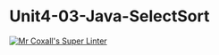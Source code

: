 # Unit4-03-Java-SelectSort
[![Mr Coxall's Super Linter](https://github.com/ICS4U-Programming-Zak-G/Unit4-03-Java-SelectSort/workflows/Mr%20Coxall's%20Super%20Linter/badge.svg)](https://github.com/ICS4U-Programming-Zak-G/Unit4-03-Java-SelectSort/actions/)

